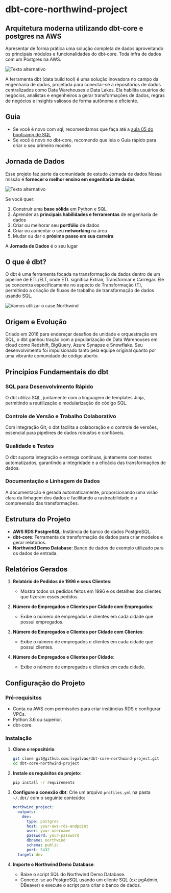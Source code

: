 # dbt-core-northwind-project

## Arquitetura moderna utilizando dbt-core e postgres na AWS

Apresentar de forma prática uma solução completa de dados aproveitando os principais módulos e funcionalidades do dbt-core. Toda infra de dados com um Postgres na AWS.

![Texto alternativo](./pics/overview.png)

A ferramenta dbt (data build tool) é uma solução inovadora no campo da engenharia de dados, projetada para conectar-se a repositórios de dados centralizados como Data Warehouses e Data Lakes. Ela habilita usuários de negócios, analistas e engenheiros a gerar transformações de dados, regras de negócios e insights valiosos de forma autônoma e eficiente.

## Guia

- Se você é novo com sql, recomendamos que faça até a [aula 05 do bootcamp de SQL](https://github.com/lvgalvao/Northwind-SQL-Analytics/tree/main)
- Se você é novo no dbt-core, recomendo que leia o Guía rápido para criar o seu primeiro modelo

## Jornada de Dados

Esse projeto faz parte da comunidade de estudo Jornada de dados
Nossa missão é **fornecer o melhor ensino em engenharia de dados**

![Texto alternativo](./pics/jornada.png)

Se você quer:

1) Construir uma **base sólida** em Python e SQL
2) Aprender as **principais habilidades e ferramentas** de engenharia de dados
3) Criar ou melhorar seu **portfólio** de dados
4) Criar ou aumentar o seu **networking** na área
5) Mudar ou dar o **próximo passo em sua carreira**

A **Jornada de Dados** é o seu lugar

## O que é dbt?

O dbt é uma ferramenta focada na transformação de dados dentro de um pipeline de ETL/ELT, onde ETL significa Extrair, Transformar e Carregar. Ele se concentra especificamente no aspecto de Transformação (T), permitindo a criação de fluxos de trabalho de transformação de dados usando SQL.

![Vamos utilizar o case Northwind](./pics/northwind.png)

## Origem e Evolução

Criado em 2016 para endereçar desafios de unidade e orquestração em SQL, o dbt ganhou tração com a popularização de Data Warehouses em cloud como Redshift, BigQuery, Azure Synapse e Snowflake. Seu desenvolvimento foi impulsionado tanto pela equipe original quanto por uma vibrante comunidade de código aberto.

## Princípios Fundamentais do dbt

### SQL para Desenvolvimento Rápido

O dbt utiliza SQL, juntamente com a linguagem de templates Jinja, permitindo a reutilização e modularização do código SQL.

### Controle de Versão e Trabalho Colaborativo

Com integração Git, o dbt facilita a colaboração e o controle de versões, essencial para pipelines de dados robustos e confiáveis.

### Qualidade e Testes

O dbt suporta integração e entrega contínuas, juntamente com testes automatizados, garantindo a integridade e a eficácia das transformações de dados.

### Documentação e Linhagem de Dados

A documentação é gerada automaticamente, proporcionando uma visão clara da linhagem dos dados e facilitando a rastreabilidade e a compreensão das transformações.

## Estrutura do Projeto

- **AWS RDS PostgreSQL**: Instância de banco de dados PostgreSQL.
- **dbt-core**: Ferramenta de transformação de dados para criar modelos e gerar relatórios.
- **Northwind Demo Database**: Banco de dados de exemplo utilizado para os dados de entrada.

## Relatórios Gerados

1. **Relatório de Pedidos de 1996 e seus Clientes**:
   - Mostra todos os pedidos feitos em 1996 e os detalhes dos clientes que fizeram esses pedidos.
   
2. **Número de Empregados e Clientes por Cidade com Empregados**:
   - Exibe o número de empregados e clientes em cada cidade que possui empregados.
   
3. **Número de Empregados e Clientes por Cidade com Clientes**:
   - Exibe o número de empregados e clientes em cada cidade que possui clientes.
   
4. **Número de Empregados e Clientes por Cidade**:
   - Exibe o número de empregados e clientes em cada cidade.

## Configuração do Projeto

### Pré-requisitos

- Conta na AWS com permissões para criar instâncias RDS e configurar VPCs.
- Python 3.6 ou superior.
- dbt-core.

### Instalação

1. **Clone o repositório**:
   ```sh
   git clone git@github.com:lvgalvao/dbt-core-northwind-project.git
   cd dbt-core-northwind-project
   ```

2. **Instale os requisitos do projeto**:
   ```sh
   pip install -r requirements
   ```

3. **Configure a conexão dbt**:
   Crie um arquivo `profiles.yml` na pasta `~/.dbt/` com o seguinte conteúdo:
   ```yaml
   northwind_project:
     outputs:
       dev:
         type: postgres
         host: your-aws-rds-endpoint
         user: your-username
         password: your-password
         dbname: northwind
         schema: public
         port: 5432
     target: dev
   ```

4. **Importe o Northwind Demo Database**:
   - Baixe o script SQL do Northwind Demo Database.
   - Conecte-se ao PostgreSQL usando um cliente SQL (ex: pgAdmin, DBeaver) e execute o script para criar o banco de dados.
